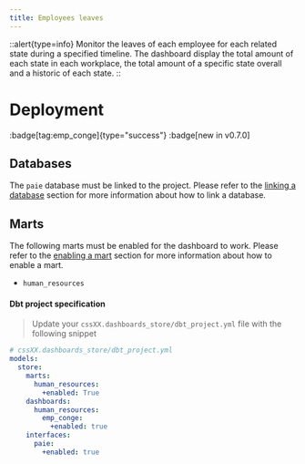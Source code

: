 ```yaml
---
title: Employees leaves
---
```


::alert{type=info}
Monitor the leaves of each employee for each related state during a specified timeline. The dashboard display the total amount of each state in each workplace, the total amount of a specific state overall and a historic of each state. 
::



# Deployment
:badge[tag:emp_conge]{type="success"}
:badge[new in v0.7.0]

## Databases

The `paie` database must be linked to the project. Please refer to the [linking a database](/using/configuration/linking) section for more information about how to link a database.

## Marts 

The following marts must be enabled for the dashboard to work. Please refer to the [enabling a mart](/using/configuration/enabling) section for more information about how to enable a mart.
* `human_resources`


#### Dbt project specification
> Update your `cssXX.dashboards_store/dbt_project.yml` file with the following snippet

```yaml
# cssXX.dashboards_store/dbt_project.yml
models: 
  store:
    marts:
      human_resources:
        +enabled: True  
    dashboards:
      human_resources:
        emp_conge:
          +enabled: true
    interfaces:
      paie:
        +enabled: true
```
